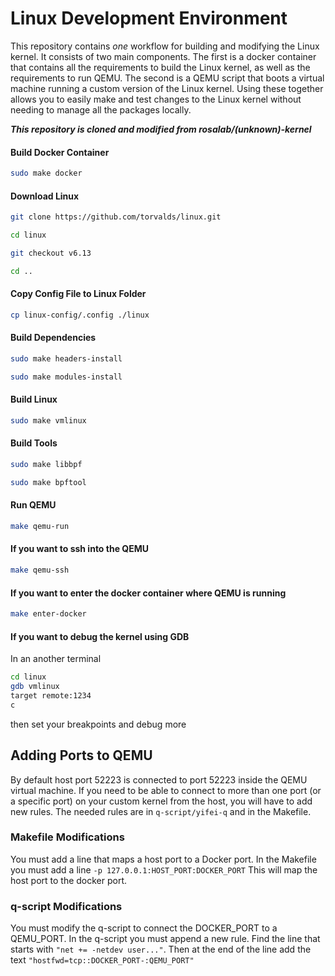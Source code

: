 # Linux Development Environment
This repository contains *one* workflow for building and modifying the Linux kernel. It consists of two main components. The first is a docker container that contains all the requirements to build the Linux kernel, as well as the requirements to run QEMU. The second is a QEMU  script that boots a virtual machine running a custom version of the Linux kernel. Using these together allows you to easily make and test changes to the Linux kernel without needing to manage all the packages locally.

***This repository is cloned and modified from rosalab/(unknown)-kernel***

#### Build Docker Container
```sh
sudo make docker 
```

#### Download Linux

```sh
git clone https://github.com/torvalds/linux.git

cd linux

git checkout v6.13

cd ..
```

#### Copy Config File to Linux Folder

```sh
cp linux-config/.config ./linux
```

#### Build Dependencies
```sh
sudo make headers-install

sudo make modules-install
```

#### Build Linux
```sh
sudo make vmlinux
```

#### Build Tools
```sh
sudo make libbpf

sudo make bpftool
```

#### Run QEMU
```sh
make qemu-run
```

#### If you want to ssh into the QEMU
```sh
make qemu-ssh
```

#### If you want to enter the docker container where QEMU is running
```sh
make enter-docker
```

#### If you want to debug the kernel using GDB

In an another terminal
```sh
cd linux
gdb vmlinux
target remote:1234
c
```
then set your breakpoints and debug more


## Adding Ports to QEMU
By default host port 52223 is connected to port 52223 inside the QEMU virtual machine.
If you need to be able to connect to more than one port (or a specific port) on your custom kernel from the host, you will have to add new rules.
The needed rules are in `q-script/yifei-q` and in the Makefile.

### Makefile Modifications
You must add a line that maps a host port to a Docker port.
In the Makefile you must add a line 
    ```-p 127.0.0.1:HOST_PORT:DOCKER_PORT```
This will map the host port to the docker port.

### q-script Modifications
You must modify the q-script to connect the DOCKER_PORT to a QEMU_PORT.
In the q-script you must append a new rule.
Find the line that starts with `"net += -netdev user..."`.
Then at the end of the line add the text ```"hostfwd=tcp::DOCKER_PORT-:QEMU_PORT"```

